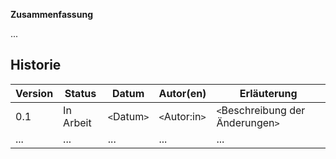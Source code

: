 **Zusammenfassung**

...

## Historie
| Version | Status | Datum | Autor(en) | Erläuterung |
| --- | --- | --- | --- | --- | 
| 0.1 | In Arbeit | `<`Datum`>` | `<`Autor:in`>` | `<`Beschreibung der Änderungen`>` | 
| ... | ... | ... | ...	| ... | 
